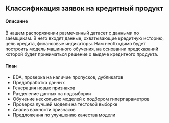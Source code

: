 ## Классификация заявок на кредитный продукт

#### Описание
В нашем распоряжении размеченный датасет с данными по заёмщикам.
В него входят данные, охватывающие кредитную историю, цель кредита, финансовые индикаторы. Нам необходимо будет построить модель машинного обучения, на основании предсказаний которой будет приниматься решение о выдаче кредитного продукта.

#### План
* EDA, проверка на наличие пропусков, дубликатов
* Предобработка данных
* Генерация новых признаков
* Разделение данных на подвыборки
* Обучение нескольких моделей с подбором гиперпараметров
* Проверка лучшей модели на тестовой выборке
* Анализ важности признаков
* Предложения по улучшению качества модели
